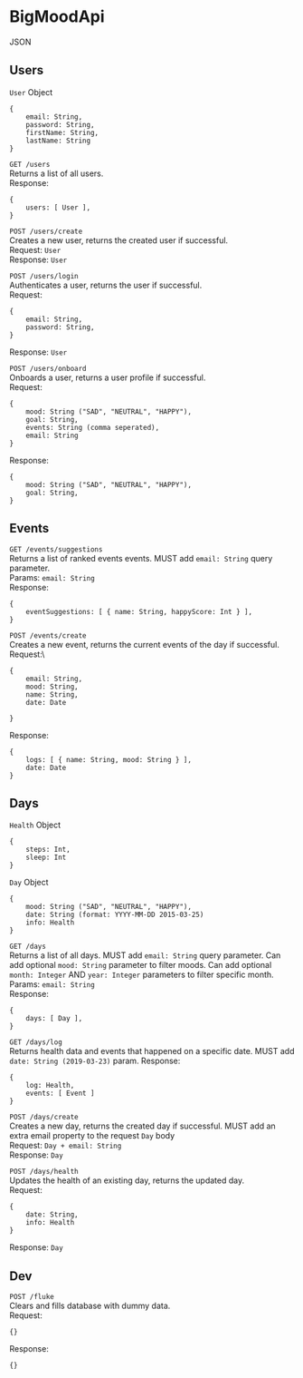 # BigMoodApi

JSON

## Users
`User` Object
```
{
    email: String,
    password: String,
    firstName: String,
    lastName: String
}
```

`GET /users`\
Returns a list of all users.\
Response:
```
{
    users: [ User ],
}
```

`POST /users/create`\
Creates a new user, returns the created user if successful.\
Request: `User`\
Response: `User`

`POST /users/login`\
Authenticates a user, returns the user if successful.\
Request:
```
{
    email: String,
    password: String,
}
```
Response: `User`

`POST /users/onboard`\
Onboards a user, returns a user profile if successful.\
Request:
```
{
    mood: String ("SAD", "NEUTRAL", "HAPPY"),
    goal: String,
    events: String (comma seperated),
    email: String
}
```
Response:
```
{
    mood: String ("SAD", "NEUTRAL", "HAPPY"),
    goal: String,
}
```

## Events
`GET /events/suggestions`\
Returns a list of ranked events events. MUST add `email: String` query parameter.\
Params: `email: String`\
Response:
```
{
    eventSuggestions: [ { name: String, happyScore: Int } ],
}
```

`POST /events/create`\
Creates a new event, returns the current events of the day if successful.\
Request:\
```
{
    email: String,
    mood: String,
    name: String,
    date: Date

}
```
Response:
```
{
    logs: [ { name: String, mood: String } ],
    date: Date
}
```

## Days
`Health` Object
```
{
    steps: Int,
    sleep: Int
}
```

`Day` Object
```
{
    mood: String ("SAD", "NEUTRAL", "HAPPY"),
    date: String (format: YYYY-MM-DD 2015-03-25)
    info: Health
}
```

`GET /days`\
Returns a list of all days. MUST add `email: String` query parameter. Can add optional `mood: String` parameter to filter moods. Can add optional `month: Integer` AND `year: Integer` parameters to filter specific month.\
Params: `email: String`\
Response:
```
{
    days: [ Day ],
}
```

`GET /days/log`\
Returns health data and events that happened on a specific date. MUST add `date: String (2019-03-23)` param.
Response:
```
{
    log: Health,
    events: [ Event ]
}
```

`POST /days/create`\
Creates a new day, returns the created day if successful. MUST add an extra email property to the request `Day` body\
Request: `Day + email: String`\
Response: `Day`

`POST /days/health`\
Updates the health of an existing day, returns the updated day.\
Request:
```
{
    date: String,
    info: Health
}
```
Response: `Day`

## Dev

`POST /fluke`\
Clears and fills database with dummy data.\
Request:
```
{}
```
Response:
```
{}
```
